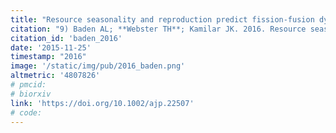 ```yaml
---
title: "Resource seasonality and reproduction predict fission-fusion dynamics in a Malagasy strepsirrhine, *Varecia variegata*."
citation: "9) Baden AL; **Webster TH**; Kamilar JK. 2016. Resource seasonality and reproduction predict fission-fusion dynamics in a Malagasy strepsirrhine, *Varecia variegata*. *American Journal of Primatology* 78: 256-279."
citation_id: 'baden_2016'
date: '2015-11-25'
timestamp: "2016"
image: '/static/img/pub/2016_baden.png'
altmetric: '4807826'
# pmcid:
# biorxiv
link: 'https://doi.org/10.1002/ajp.22507'
# code:
---
```

